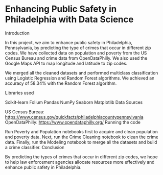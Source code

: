 # Enhancing Public Safety in Philadelphia with Data Science

Introduction

In this project, we aim to enhance public safety in Philadelphia, Pennsylvania, by predicting the type of crimes that occur in different zip codes. We have collected data on population and poverty from the US Census Bureau and crime data from OpenDataPhilly. We also used the Google Maps API to map longitude and latitude to zip codes.

We merged all the cleaned datasets and performed multiclass classification using Logistic Regression and Random Forest algorithms. We achieved an accuracy of 58.34% with the Random Forest algorithm.

Libraries used

Scikit-learn
Folium
Pandas
NumPy
Seaborn
Matplotlib
Data Sources

US Census Bureau: https://www.census.gov/quickfacts/philadelphiacountypennsylvania
OpenDataPhilly: https://www.opendataphilly.org/
Running the code

Run Poverty and Population notebooks first to acquire and clean population and poverty data.
Next, run the Crime Cleaning notebook to clean the crime data.
Finally, run the Modeling notebook to merge all the datasets and build a crime classifier.
Conclusion

By predicting the types of crimes that occur in different zip codes, we hope to help law enforcement agencies allocate resources more effectively and enhance public safety in Philadelphia.




